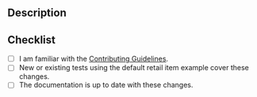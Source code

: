## Description
<!-- Provide a standalone description of changes in this PR. -->
<!-- Reference any issues closed by this PR with "closes #1234". -->
<!-- Note: The pull request title will be included in the CHANGELOG. -->

## Checklist
- [ ] I am familiar with the [Contributing Guidelines](https://github.com/NVIDIA/3DObjectReconstruction/blob/main/CONTRIBUTING.md).
- [ ] New or existing tests using the default retail item example cover these changes.
- [ ] The documentation is up to date with these changes.
